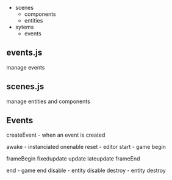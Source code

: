 * scenes
	* components
	* entities
* sytems
	* events



## events.js
manage events

## scenes.js
manage entities and components


## Events
createEvent - when an event is created

awake - instanciated
onenable
reset - editor
start - game begin

frameBegin
fixedupdate
update
lateupdate
frameEnd

end - game end
disable - entity disable
destroy - entity destroy
